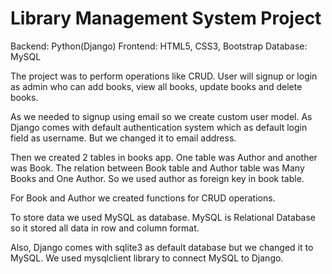 # Library Management System Project

<!-- Technologies Used -->
Backend: Python(Django)
Frontend: HTML5, CSS3, Bootstrap
Database: MySQL

The project was to perform operations like CRUD. User will signup or login as admin who can add books, view all books, update books and delete books.

As we needed to signup using email so we create custom user model. As Django comes with default authentication system which as default login field as username. But we changed it to email address. 

Then we created 2 tables in books app. One table was Author and another was Book. The relation between Book table and Author table was Many Books and One Author. So we used author as foreign key in book table.


For Book and Author we created functions for CRUD operations. 

To store data we used MySQL as database. MySQL is Relational Database so it stored all data in row and column format. 

Also, Django comes with sqlite3 as default database but we changed it to MySQL. We used mysqlclient library to connect MySQL to Django. 